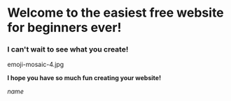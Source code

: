 # Welcome to the easiest free website for beginners ever!

### I can't wait to see what you create!

emoji-mosaic-4.jpg

**I hope you have so much fun creating your website!**

*name*
